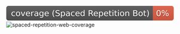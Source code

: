 ![spaced-repetition-bot-coverage](https://raw.githubusercontent.com/kovaaf/spaced-repetition/refs/heads/badges-branch/.github/badges/jacoco_spaced_repetition_bot.svg)
![spaced-repetition-web-coverage](https://raw.githubusercontent.com/kovaaf/spaced-repetition/refs/heads/badges-branch/.github/badges/jacoco_spaced_repetition_web.svg)


